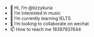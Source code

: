 - 👋 Hi, I’m @tizzykuria
- 👀 I’m interested in music
- 🌱 I’m currently learning IELTS
- 💞️ I’m looking to collaborate on wechat
- 📫 How to reach me 18397937644

<!---
tizzykuria/tizzykuria is a ✨ special ✨ repository because its `README.md` (this file) appears on your GitHub profile.
You can click the Preview link to take a look at your changes.
--->
